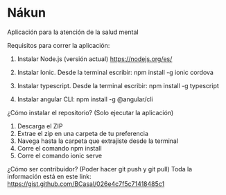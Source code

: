 # Nákun
Aplicación para la atención de la salud mental

Requisitos para correr la aplicación:
1. Instalar Node.js (versión actual) 
  https://nodejs.org/es/
  
2. Instalar Ionic. Desde la terminal escribir:
  npm install -g ionic cordova
  
3. Instalar typescript. Desde la terminal escribir:
  npm install -g typescript
  
4. Instalar angular CLI:
  npm install -g @angular/cli



¿Cómo instalar el repositorio? (Solo ejecutar la aplicación)
1. Descarga el ZIP
2. Extrae el zip en una carpeta de tu preferencia
3. Navega hasta la carpeta que extrajiste desde la terminal
4. Corre el comando npm install
5. Corre el comando ionic serve

¿Cómo ser contribuidor? (Poder hacer git push y git pull)
Toda la información está en este link:
https://gist.github.com/BCasal/026e4c7f5c71418485c1
